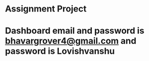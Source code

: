﻿# Assignment Project

 # Dashboard email and password is bhavargrover4@gmail.com and password is Lovishvanshu
